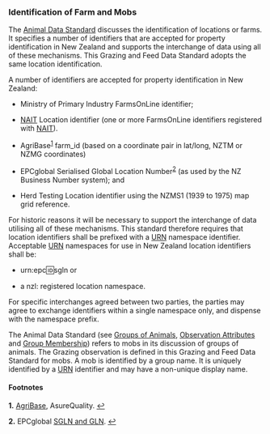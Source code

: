 ### Identification of Farm and Mobs

The [Animal Data Standard](https://github.com/Datalinker-Org/Farm-Data-Standards/blob/master/Animal%20Data%20Standards/ADS_Identification-of-Animals-Herds-and-Locations.md) discusses the identification of locations or farms. It specifies a number of identifiers that are accepted for property identification in New Zealand and supports the interchange of data using all of these mechanisms.  This Grazing and Feed Data Standard adopts the same location identification.

A number of identifiers are accepted for property identification in New Zealand:

* Ministry of Primary Industry FarmsOnLine identifier;

* [NAIT](PGFDS_Definitions-and-Abbreviations_Interpretation.md#Definitions-and-Abbreviations) Location identifier (one or more FarmsOnLine identifiers registered with [NAIT](PGFDS_Definitions-and-Abbreviations_Interpretation.md#Definitions-and-Abbreviations)).

* AgriBase<sup id="AgriBase">[1](#f1)</sup> farm_id (based on a coordinate pair in lat/long, NZTM or NZMG coordinates)

* EPCglobal Serialised Global Location Number<sup id="ECPG">[2](#f2)</sup> (as used by the NZ Business Number system); and

* Herd Testing Location identifier using the NZMS1 (1939 to 1975) map grid reference.

For historic reasons it will be necessary to support the interchange of data utilising all of these mechanisms. This standard therefore requires that location identifiers shall be prefixed with a [URN](PGFDS_Definitions-and-Abbreviations_Interpretation.md#Definitions-and-Abbreviations) namespace identifier. Acceptable [URN](PGFDS_Definitions-and-Abbreviations_Interpretation.md#Definitions-and-Abbreviations) namespaces for use in New Zealand location identifiers shall be:

* urn:epc:id:sgln or

* a nzl: registered location namespace.

For specific interchanges agreed between two parties, the parties may agree to exchange identifiers within a single namespace only, and dispense with the namespace prefix.

The Animal Data Standard (see [Groups of Animals](https://github.com/Datalinker-Org/Farm-Data-Standards/blob/master/Animal%20Data%20Standards/ADS_Groups-of-Animals.md), [Observation Attributes](https://github.com/Datalinker-Org/Farm-Data-Standards/blob/master/Animal%20Data%20Standards/ADS_Animal-Observations.md#Observation-Attributes) and [Group Membership](https://github.com/Datalinker-Org/Farm-Data-Standards/blob/master/Animal%20Data%20Standards/ADS_Animal-Lifecycle-Data-Dictionary_Group-Membership.md)) refers to mobs in its discussion of groups of animals. The Grazing observation is defined in this Grazing and Feed Data Standard for mobs.  A mob is identified by a group name.  It is uniquely identified by a [URN](PGFDS_Definitions-and-Abbreviations_Interpretation.md#Definitions-and-Abbreviations) identifier and may have a non-unique display name.


#### Footnotes

<b id="f1">1.</b> [AgriBase](https://www.asurequality.com/our-solutions/agribase/), AsureQuality. [↩](#AgriBase)

<b id="f2">2.</b> EPCglobal [SGLN and GLN](http://www.gs1.org/access-gdsn-standards). [↩](#ECPG)
